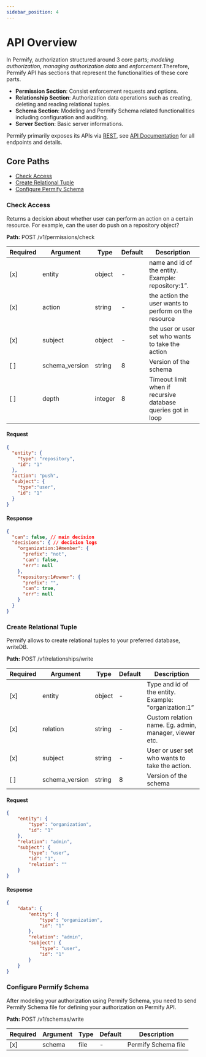 ```yaml
---
sidebar_position: 4
---
```


# API Overview

In Permify, authorization structured around 3 core parts; *modeling authorization*, *managing authorization data* and *enforcement*.Therefore, Permify API has sections that represent the functionalities of these core parts.

- **Permission Section**: Consist enforcement requests and options.
- **Relationship Section**: Authorization data operations such as creating, deleting and reading relational tuples.
- **Schema Section**: Modeling and Permify Schema related functionalities including configuration and auditing.
- **Server Section**: Basic server informations.

Permify primarily exposes its APIs via [REST](https://restfulapi.net/), see [API Documentation](https://app.swaggerhub.com/apis-docs/permify/permify-api) for all endpoints and details.

## Core Paths

- [Check Access](#check-access)
- [Create Relational Tuple](#create-relational-tuple)
- [Configure Permify Schema](#configure-permify-schema)

### Check Access 

Returns a decision about whether user can perform an action on a certain resource. For example, can the user do push on
a repository object?

**Path:** POST /v1/permissions/check

| Required | Argument | Type | Default | Description |
|----------|----------|---------|---------|-------------------------------------------------------------------------------------------|
| [x]   | entity | object | - | name and id of the entity. Example: repository:1”.
| [x]   | action | string | - | the action the user wants to perform on the resource |
| [x]   | subject | object | - | the user or user set who wants to take the action  |
| [ ]   | schema_version | string | 8 | Version of the schema |
| [ ]   | depth | integer | 8 | Timeout limit when if recursive database queries got in loop|

#### Request

```json
{
  "entity": {
    "type": "repository",
    "id": "1"
  },
  "action": "push",
  "subject": {
    "type":"user",
    "id": "1"
  }
}
```

#### Response

```json
{
  "can": false, // main decision
  "decisions": { // decision logs
    "organization:1#member": {
      "prefix": "not",
      "can": false,
      "err": null
    },
    "repository:1#owner": {
      "prefix": "",
      "can": true,
      "err": null
    }
  }
}
```

### Create Relational Tuple

Permify allows to create relational tuples to your preferred database, writeDB.

**Path:** POST /v1/relationships/write

| Required | Argument | Type | Default | Description |
|----------|-------------------|--------|---------|-------------|
| [x]   | entity | object | - | Type and id of the entity. Example: "organization:1”|
| [x]   | relation | string | - | Custom relation name. Eg. admin, manager, viewer etc.|
| [x]   | subject | string | - | User or user set who wants to take the action. |
| [ ]   | schema_version | string | 8 | Version of the schema |

#### Request

```json
{
    "entity": {
        "type": "organization",
        "id": "1"
    },
    "relation": "admin",
    "subject": {
        "type": "user",
        "id": "1",
        "relation": ""
    }
}
```

#### Response

```json
{
    "data": {
        "entity": {
            "type": "organization",
            "id": "1"
        },
        "relation": "admin",
        "subject": {
            "type": "user",
            "id": "1"
        }
    }
}
```


### Configure Permify Schema 

After modeling your authorization using Permify Schema, you need to send Permify Schema file for defining your authorization on Permify API. 

**Path:** POST /v1/schemas/write

| Required | Argument | Type | Default | Description |
|----------|-------------------|--------|---------|-------------|
| [x]   | schema | file | - | Permify Schema file|
